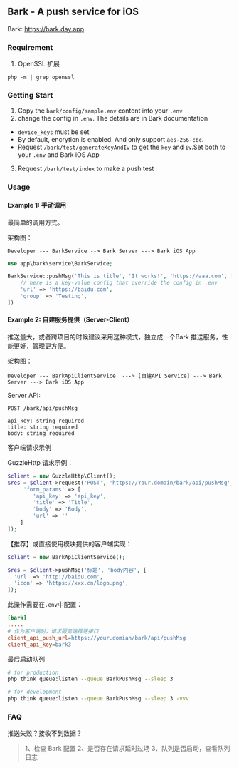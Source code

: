 ## Bark - A push service for iOS

Bark: https://bark.day.app

### Requirement

1. OpenSSL 扩展
```
php -m | grep openssl
```

### Getting Start

1. Copy the `bark/config/sample.env` content into your `.env`
2. change the config in `.env`. The details are in Bark documentation 
  - `device_keys` must be set
  - By default, encrytion is enabled. And only support `aes-256-cbc`.
  - Request `/bark/test/generateKeyAndIv` to get the `key` and `iv`.Set both to your `.env` and Bark iOS App
3. Request `/bark/test/index` to make a push test


### Usage

#### Example 1: 手动调用

最简单的调用方式。

架构图：
```
Developer --- BarkService --> Bark Server ---> Bark iOS App
```

```php
use app\bark\service\BarkService;

BarkService::pushMsg('This is title', 'It works!', 'https://aaa.com', [
    // here is a key-value config that override the config in .env
    'url' => 'https://baidu.com',
    'group' => 'Testing',
])
```

#### Example 2: 自建服务提供（Server-Client）

推送量大，或者跨项目的时候建议采用这种模式，独立成一个Bark 推送服务，性能更好，管理更方便。

架构图：
```
Developer --- BarkApiClientService  ---> [自建API Service] ---> Bark Server ---> Bark iOS App
```

Server API:
```
POST /bark/api/pushMsg

api_key: string required
title: string required
body: string required
```

客户端请求示例

GuzzleHttp 请求示例：
```php
$client = new GuzzleHttp\Client();
$res = $client->request('POST', 'https://Your.domain/bark/api/pushMsg', [
     'form_params' => [
        'api_key' => 'api_key',
        'title' => 'Title',
        'body' => 'Body',
        'url' => ''
    ]
]);
```

【推荐】或直接使用模块提供的客户端实现：
```php
$client = new BarkApiClientService();

$res = $client->pushMsg('标题', 'body内容', [
  'url' => 'http://baidu.com',
  'icon' => 'https://xxx.cn/logo.png',
]);
```

此操作需要在`.env`中配置：
```ini
[bark]
.....
# 作为客户端时，请求服务端推送接口
client_api_push_url=https://your.domian/bark/api/pushMsg
client_api_key=bark3
```

最后启动队列
```bash
# for production
php think queue:listen --queue BarkPushMsg --sleep 3

# for development
php think queue:listen --queue BarkPushMsg --sleep 3 -vvv
```

### FAQ

推送失败？接收不到数据？
> 1、检查 Bark 配置 2、是否存在请求延时过场 3、队列是否启动，查看队列日志